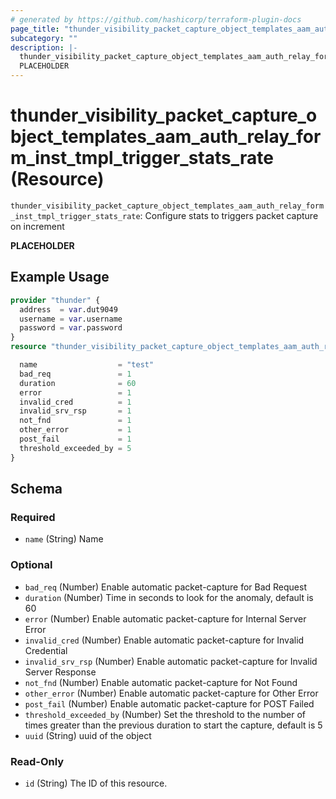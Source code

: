 ```yaml
---
# generated by https://github.com/hashicorp/terraform-plugin-docs
page_title: "thunder_visibility_packet_capture_object_templates_aam_auth_relay_form_inst_tmpl_trigger_stats_rate Resource - terraform-provider-thunder"
subcategory: ""
description: |-
  thunder_visibility_packet_capture_object_templates_aam_auth_relay_form_inst_tmpl_trigger_stats_rate: Configure stats to triggers packet capture on increment
  PLACEHOLDER
---
```


# thunder_visibility_packet_capture_object_templates_aam_auth_relay_form_inst_tmpl_trigger_stats_rate (Resource)

`thunder_visibility_packet_capture_object_templates_aam_auth_relay_form_inst_tmpl_trigger_stats_rate`: Configure stats to triggers packet capture on increment

__PLACEHOLDER__

## Example Usage

```terraform
provider "thunder" {
  address  = var.dut9049
  username = var.username
  password = var.password
}
resource "thunder_visibility_packet_capture_object_templates_aam_auth_relay_form_inst_tmpl_trigger_stats_rate" "thunder_visibility_packet_capture_object_templates_aam_auth_relay_form_inst_tmpl_trigger_stats_rate" {

  name                  = "test"
  bad_req               = 1
  duration              = 60
  error                 = 1
  invalid_cred          = 1
  invalid_srv_rsp       = 1
  not_fnd               = 1
  other_error           = 1
  post_fail             = 1
  threshold_exceeded_by = 5
}
```

<!-- schema generated by tfplugindocs -->
## Schema

### Required

- `name` (String) Name

### Optional

- `bad_req` (Number) Enable automatic packet-capture for Bad Request
- `duration` (Number) Time in seconds to look for the anomaly, default is 60
- `error` (Number) Enable automatic packet-capture for Internal Server Error
- `invalid_cred` (Number) Enable automatic packet-capture for Invalid Credential
- `invalid_srv_rsp` (Number) Enable automatic packet-capture for Invalid Server Response
- `not_fnd` (Number) Enable automatic packet-capture for Not Found
- `other_error` (Number) Enable automatic packet-capture for Other Error
- `post_fail` (Number) Enable automatic packet-capture for POST Failed
- `threshold_exceeded_by` (Number) Set the threshold to the number of times greater than the previous duration to start the capture, default is 5
- `uuid` (String) uuid of the object

### Read-Only

- `id` (String) The ID of this resource.


